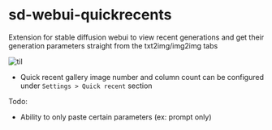 # sd-webui-quickrecents
Extension for stable diffusion webui to view recent generations and get their generation parameters straight from the txt2img/img2img tabs

![til](https://raw.githubusercontent.com/MINENEMA/sd-webui-quickrecents/main/example.gif)

- Quick recent gallery image number and column count can be configured under `Settings > Quick recent` section

Todo:
 * Ability to only paste certain parameters (ex: prompt only)
